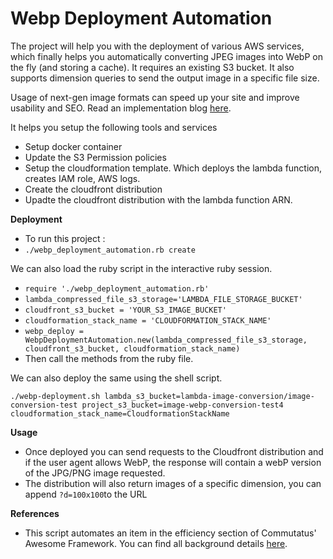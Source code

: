 # Webp Deployment Automation

The project will help you with the deployment of various AWS services, which finally helps you automatically converting JPEG images into WebP on the fly (and storing a cache). It requires an existing S3 bucket. It also supports dimension queries to send the output image in a specific file size.

Usage of next-gen image formats can speed up your site and improve usability and SEO. Read an implementation blog [here](https://medium.com/commutatus/how-we-improved-the-performance-of-an-e-commerce-site-using-next-gen-image-formats-8bcff1bf5b19). 

It helps you setup the following tools and services

- Setup docker container
- Update the S3 Permission policies
- Setup the cloudformation template. Which deploys the lambda function, creates IAM role, AWS logs.
- Create the cloudfront distribution
- Upadte the cloudfront distribution with the lambda function ARN.

**Deployment**

- To run this project :
- `./webp_deployment_automation.rb create`

We can also load the ruby script in the interactive ruby session.

- `require './webp_deployment_automation.rb'`
- `lambda_compressed_file_s3_storage='LAMBDA_FILE_STORAGE_BUCKET'`
- `cloudfront_s3_bucket = 'YOUR_S3_IMAGE_BUCKET'`
- `cloudformation_stack_name = 'CLOUDFORMATION_STACK_NAME'`
- `webp_deploy = WebpDeploymentAutomation.new(lambda_compressed_file_s3_storage, cloudfront_s3_bucket, cloudformation_stack_name)`
- Then call the methods from the ruby file.


We can also deploy the same using the shell script.

```
./webp-deployment.sh lambda_s3_bucket=lambda-image-conversion/image-conversion-test project_s3_bucket=image-webp-conversion-test4 cloudformation_stack_name=CloudformationStackName
```

**Usage**

- Once deployed you can send requests to the Cloudfront distribution and if the user agent allows WebP, the response will contain a webP version of the JPG/PNG image requested. 
- The distribution will also return images of a specific dimension, you can append `?d=100x100`to the URL

**References**

- This script automates an item in the efficiency section of Commutatus' Awesome Framework. You can find all background details [here](https://awesome.commutatus.com/domains/engineering/efficient/cloudfront-image-conversion.html). 

